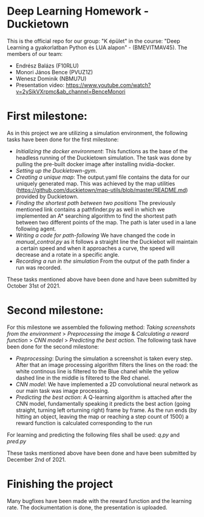 # Deep Learning Homework - Duckietown
This is the official repo for our group: "K épület" in the course: "Deep Learning a gyakorlatban Python és LUA alapon" - (BMEVITMAV45). The members of our team:
- Endrész Balázs (F10RLU)
- Monori János Bence (PVUZ1Z)
- Wenesz Dominik (NBMU7U)
- Presentation video: https://www.youtube.com/watch?v=2ySikVXrpmc&ab_channel=BenceMonori

# First milestone:
As in this project we are utilizing a simulation environment, the following tasks have been done for the first milestone:
- *Initializing the docker environment*: This functions as the base of the headless running of the Duckietown simulation. The task was done by pulling the pre-built docker image after installing nvidia-docker.
- *Setting up the Duckietown-gym*. 
- *Creating a unique map*: The output.yaml file contains the data for our uniquely generated map. This was achieved by the map utilities (https://github.com/duckietown/map-utils/blob/master/README.md) provided by Duckietown.
- *Finding the shortest path between two positions* The previously mentioned link contains a pathfinder.py as well in which we implemented an A* searching algorithm to find the shortest path between two different points of the map. The path is later used in a lane following agent.
- *Writing a code for path-following* We have changed the code in *manual_control.py* as it follows a straight line the Duckiebot will maintain a certain speed and when it approaches a curve, the speed will decrease and a rotate in a specific angle.
- *Recording a run in the simulation* From the output of the path finder a run was recorded. 

These tasks mentioned above have been done and have been submitted by October 31st of 2021.

# Second milestone:
For this milestone we assembled the following method: *Taking screenshots from the environment* > *Preprocessing the image* & *Calculating a reward function* > *CNN model* > *Predicting the best action*. The following task have been done for the second milestone:
- *Preprocessing*: During the simulation a screenshot is taken every step. After that an image processing algorithm filters the lines on the road: the white continous line is filtered to the Blue chanel while the yellow dashed line in the middle is filtered to the Red chanel.
- *CNN model*: We have implemented a 2D convolutional neural network as our main task was image processing. 
- *Predicting the best action*: A Q-learning algorithm is attached after the CNN model, fundamentally speaking it predicts the best action (going straight, turning left orturning right) frame by frame. As the run ends (by hitting an object, leaving the map or reaching a step count of 1500) a reward function is calculated corresponding to the run

For learning and predicting the following files shall be used: *q.py* and *pred.py*

 These tasks mentioned above have been done and have been submitted by December 2nd of 2021.

# Finishing the project
Many bugfixes have been made with the reward function and the learning rate. The dockumentation is done, the presentation is uploaded.
